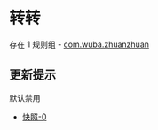 # 转转

存在 1 规则组 - [com.wuba.zhuanzhuan](/src/apps/com.wuba.zhuanzhuan.ts)

## 更新提示

默认禁用

- [快照-0](https://i.gkd.li/i/14292849)
